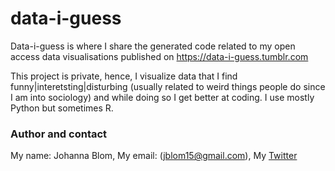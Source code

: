 # data-i-guess

Data-i-guess is where I share the generated code related to my open access data visualisations published on https://data-i-guess.tumblr.com

This project is private, hence, I visualize data that I find funny|interetsting|disturbing (usually related to weird things people do since I am into sociology) and while doing so I get better at coding. I use mostly Python but sometimes R. 

### Author and contact 
My name: Johanna Blom, 
My email: (jblom15@gmail.com), 
My <a href="https://twitter.com/idsintehittapa">Twitter</a>
